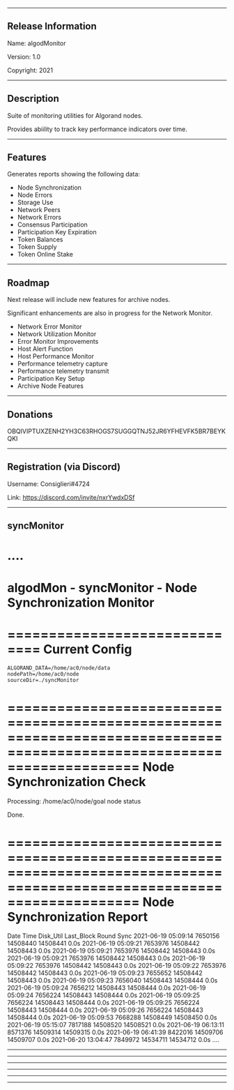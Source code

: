 -------------------------------------------------------------------------
Release Information
-------------------------------------------------------------------------
Name: algodMonitor

Version: 1.0

Copyright: 2021


-------------------------------------------------------------------------
Description
-------------------------------------------------------------------------

Suite of monitoring utilities for Algorand nodes.

Provides abiility to track key performance indicators over time.


-------------------------------------------------------------------------
Features
-------------------------------------------------------------------------

Generates reports showing the following data:
 - Node Synchronization
 - Node Errors
 - Storage Use
 - Network Peers
 - Network Errors
 - Consensus Participation
 - Participation Key Expiration
 - Token Balances
 - Token Supply
 - Token Online Stake


-------------------------------------------------------------------------
Roadmap
-------------------------------------------------------------------------

Next release will include new features for archive nodes.

Significant enhancements are also in progress for the Network Monitor.

 - Network Error Monitor
 - Network Utilization Monitor
 - Error Monitor Improvements
 - Host Alert Function
 - Host Performance Monitor
 - Performance telemetry capture
 - Performance telemetry transmit
 - Participation Key Setup
 - Archive Node Features

 
-------------------------------------------------------------------------
Donations
-------------------------------------------------------------------------

OBQIVIPTUXZENH2YH3C63RHOGS7SUGGQTNJ52JR6YFHEVFK5BR7BEYKQKI


-------------------------------------------------------------------------
Registration (via Discord)
-------------------------------------------------------------------------

Username: Consiglieri#4724

Link: https://discord.com/invite/nxrYwdxDSf


-------------------------------------------------------------------------
syncMonitor
-------------------------------------------------------------------------

....
========================================================================================================================
algodMon - syncMonitor - Node Synchronization Monitor
========================================================================================================================

==============================
Current Config
==============================

	ALGORAND_DATA=/home/ac0/node/data
	nodePath=/home/ac0/node
	sourceDir=./syncMonitor


========================================================================================================================
Node Synchronization Check
========================================================================================================================

Processing:  /home/ac0/node/goal node status


Done.


========================================================================================================================
Node Synchronization Report
========================================================================================================================

Date        Time      Disk_Util  Last_Block  Round     Sync
2021-06-19  05:09:14  7650156    14508440    14508441  0.0s
2021-06-19  05:09:21  7653976    14508442    14508443  0.0s
2021-06-19  05:09:21  7653976    14508442    14508443  0.0s
2021-06-19  05:09:21  7653976    14508442    14508443  0.0s
2021-06-19  05:09:22  7653976    14508442    14508443  0.0s
2021-06-19  05:09:22  7653976    14508442    14508443  0.0s
2021-06-19  05:09:23  7655652    14508442    14508443  0.0s
2021-06-19  05:09:23  7656040    14508443    14508444  0.0s
2021-06-19  05:09:24  7656212    14508443    14508444  0.0s
2021-06-19  05:09:24  7656224    14508443    14508444  0.0s
2021-06-19  05:09:25  7656224    14508443    14508444  0.0s
2021-06-19  05:09:25  7656224    14508443    14508444  0.0s
2021-06-19  05:09:26  7656224    14508443    14508444  0.0s
2021-06-19  05:09:53  7668288    14508449    14508450  0.0s
2021-06-19  05:15:07  7817188    14508520    14508521  0.0s
2021-06-19  06:13:11  8571376    14509314    14509315  0.0s
2021-06-19  06:41:39  8422016    14509706    14509707  0.0s
2021-06-20  13:04:47  7849972    14534711    14534712  0.0s
....

-------------------------------------------------------------------------

-------------------------------------------------------------------------




-------------------------------------------------------------------------

-------------------------------------------------------------------------




-------------------------------------------------------------------------

-------------------------------------------------------------------------


